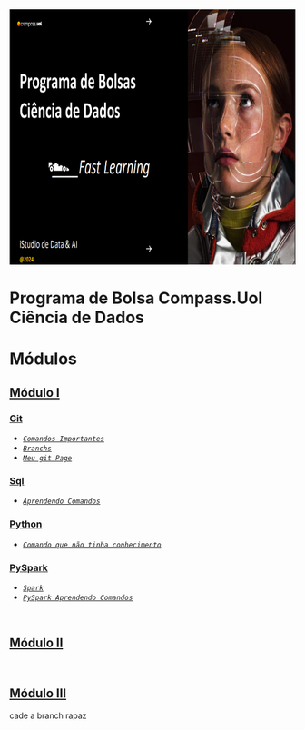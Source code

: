<div align="center">
  <img src="Img/ImgIlustrativa.png" height=450px width=800px"/>
</div>

# Programa de Bolsa Compass.Uol Ciência de Dados

# Módulos
## [Módulo I](/Modulo%20I%20/)
### [Git](/Modulo%20I/Parte1-Git/)
  * [*`Comandos Importantes`*](/Modulo%20I/Parte1-Git/comandosGitFundamentais.md)
  * [*`Branchs`*](/Modulo%20I/Parte1-Git/branch.md)
  * [*`Meu git Page`*](https://kaladabrio2020.github.io/)
### [Sql](/Modulo%20I/Parte2-Sql/)
  * [*`Aprendendo Comandos`*](/Modulo%20I/Parte2-Sql/ComandosImportantes.md)
### [Python](/Modulo%20I/Parte3-Python)
  * [*`Comando que não tinha conhecimento`*](/Modulo%20I/Parte3-Python/comandoQueNaoSabia.ipynb)
### [PySpark](/Modulo%20I/Parte5-Spark/)
  * [*`Spark`*](/Modulo%20I/Parte5-Spark/spark.md)
  * [*`PySpark Aprendendo Comandos`*](/Modulo%20I/Parte5-Spark/AprendendoSpark.ipynb)

&nbsp;
## [Módulo II]()

&nbsp;
## [Módulo III]()

cade a branch rapaz 

